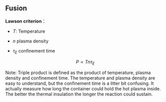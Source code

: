 ## Fusion

<!-- <img src="https://s2.loli.net/2023/04/20/mbiX5P4rzdR2qSg.jpg" alt="img" style="zoom:50%;" /> -->

**Lawson criterion**： 

- $T$: Temperature

- $n$ plasma density

- $\tau_E$  confinement time

$$
P\propto Tn\tau_E
$$

Note:
Triple product is defined as the product of temperature, plasma density and confinement time. The temperature and plasma density are easy to understand, but the confinement time is a litter bit confusing. It actually measure how long the container could hold the  hot plasma inside. The better the thermal insulation the longer the reaction could sustain.
